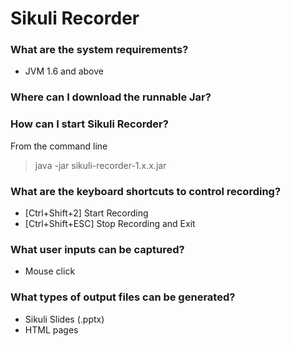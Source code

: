 Sikuli Recorder
===============

### What are the system requirements?
* JVM 1.6 and above

### Where can I download the runnable Jar?


### How can I start Sikuli Recorder?
From the command line

> java -jar sikuli-recorder-1.x.x.jar

### What are the keyboard shortcuts to control recording?

* [Ctrl+Shift+2] Start Recording
* [Ctrl+Shift+ESC] Stop Recording and Exit

### What user inputs can be captured?
* Mouse click

### What types of output files can be generated?
* Sikuli Slides (.pptx)
* HTML pages
